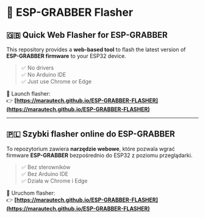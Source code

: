 # 🚀 ESP-GRABBER Flasher

## 🇬🇧 Quick Web Flasher for ESP-GRABBER

This repository provides a **web-based tool** to flash the latest version of **ESP-GRABBER firmware** to your ESP32 device.

> ✅ No drivers  
> ✅ No Arduino IDE  
> ✅ Just use Chrome or Edge

🔗 Launch flasher:  
👉 **[https://marautech.github.io/ESP-GRABBER-FLASHER](https://marautech.github.io/ESP-GRABBER-FLASHER)**

---

## 🇵🇱 Szybki flasher online do ESP-GRABBER

To repozytorium zawiera **narzędzie webowe**, które pozwala wgrać firmware **ESP-GRABBER** bezpośrednio do ESP32 z poziomu przeglądarki.

> ✅ Bez sterowników  
> ✅ Bez Arduino IDE  
> ✅ Działa w Chrome i Edge

🔗 Uruchom flasher:  
👉 **[https://marautech.github.io/ESP-GRABBER-FLASHER](https://marautech.github.io/ESP-GRABBER-FLASHER)**
